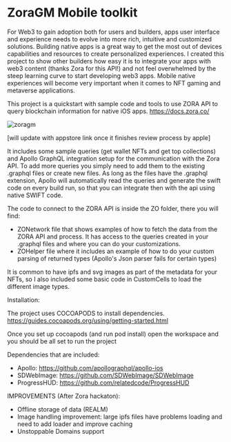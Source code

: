 # ZoraGM Mobile toolkit

For Web3 to gain adoption both for users and builders, apps user interface and experience needs to evolve into more rich, intuitive and customized solutions. Building native apps is a great way to get the most out of devices capabilities and resources to create personalized experiences. I created this project to show other builders how easy it is to integrate your apps with web3 content (thanks Zora for this API!) and not feel overwhelmed by the steep learning curve to start developing web3 apps. Mobile native experiences will become very important when it comes to NFT gaming and metaverse applications.

This project is a quickstart with sample code and tools to use ZORA API to query blockchain information for native iOS apps. 
https://docs.zora.co/

![zoragm]([https://user-images.githubusercontent.com/104182252/173267051-6c53e5a6-a772-4fd6-abe8-2526527f54f7.gif](https://gateway.pinata.cloud/ipfs/QmYYsgGPeTnDQzk7Amx7SzksWXkfC8wW5zduaNgCyUQAg2))

[will update with appstore link once it finishes review process by apple]

It includes some sample queries (get wallet NFTs and get top collections) and Apollo GraphQL integration setup for the communication with the Zora API. 
To add more queries you simply need to add them to the existing .graphql files or create new files. As long as the files have the .graphql extension, Apollo will automatically read the queries and generate the swift code on every build run, so that you can integrate then with the api using native SWIFT code. 

The code to connect to the ZORA API is inside the ZO folder, there you will find:
- ZONetwork file that shows examples of how to fetch the data from the ZORA API and process. It has access to the queries created in your .graphql files and where you can do your customizations.
- ZOHelper file where it includes an example of how to do your custom parsing of returned types (Apollo's Json parser fails for certain types)

It is common to have ipfs and svg images as part of the metadata for your NFTs, so I also included some basic code in CustomCells to load the different image types.

Installation:

The project uses COCOAPODS to install dependencies.
https://guides.cocoapods.org/using/getting-started.html

Once you set up cocoapods (and run pod install) open the workspace and you should be all set to run the project

Dependencies that are included:
- Apollo: https://github.com/apollographql/apollo-ios
- SDWebImage: https://github.com/SDWebImage/SDWebImage
- ProgressHUD: https://github.com/relatedcode/ProgressHUD


IMPROVEMENTS (After Zora hackaton):
- Offline storage of data (REALM)
- Image handling improvement: large ipfs files have problems loading and need to add loader and improve caching 
- Unstoppable Domains support
